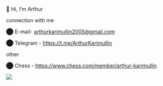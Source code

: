  👋 Hi, I’m Arthur
 
connection with me

⬤ E-mail- arthurkarimullin2005@gmail.com

⬤ Telegram - https://t.me/ArthurKarimullin
  
other

⬤ Chess - https://www.chess.com/member/arthur-karimullin

<img src="https://komarev.com/ghpvc/?username=KarimullinArthur&style=flat"> 
